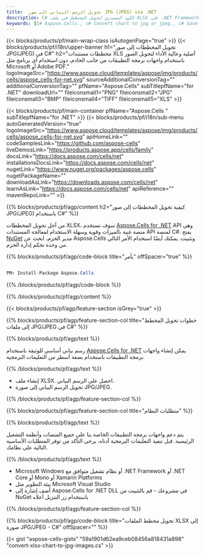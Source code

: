```yaml
---
title:  تحويل الرسم البياني إلى صور JPG (JPEG) via .NET
description: C# الكود المصدري لتحويل المخطط في ملف XLSX على .NET Framework أو .NET Core أو Mono أو Xamarin Platforms.
keywords: [C# Aspose.Cells., c# Convert chart to jpg or jpeg., c# Save chart to jpg or jpeg., c# chart to jpg or jpeg]
---
```

{{< blocks/products/pf/main-wrap-class isAutogenPage="true" >}}
{{< blocks/products/pf/i18n/upper-banner h1="تحويل المخططات إلى صور JPG(JPEG) في C#" h2="مخططات مستندات XLS أصلية وعالية الأداء لتحويل الصور باستخدام واجهات برمجة التطبيقات من جانب الخادم، دون استخدام أي برنامج مثل Microsoft أو Adobe PDF." logoImageSrc="https://www.aspose.cloud/templates/aspose/img/products/cells/aspose_cells-for-net.svg" sourceAdditionalConversionTag="" additionalConversionTag="" pfName="Aspose.Cells" subTitlepfName="for .NET" downloadUrl="" fileiconsmall1="PNG" fileiconsmall2="JPG" fileiconsmall3="BMP" fileiconsmall4="TIFF" fileiconsmall5="XLS" >}}

{{< blocks/products/pf/main-container pfName="Aspose.Cells " subTitlepfName="for .NET" >}}
{{< blocks/products/pf/i18n/sub-menu autoGeneratedVersion="true" logoImageSrc="https://www.aspose.cloud/templates/aspose/img/products/cells/aspose_cells-for-net.svg" apiHomeLink="" codeSamplesLink="https://github.com/aspose-cells" liveDemosLink="https://products.aspose.app/cells/family" docsLink="https://docs.aspose.com/cells/net" installationsDocsLink="https://docs.aspose.com/cells/net" nugetLink="https://www.nuget.org/packages/aspose.cells" nugetPackageName="" downloadAsLink="https://downloads.aspose.com/cells/net" learnAsLink="https://docs.aspose.com/cells/net" apiReference="" mavenRepoLink="" >}}

{{% blocks/products/pf/agp/content h2="كيفية تحويل المخططات إلى صور JPG(JPEG) باستخدام C#" %}}

 من أجل تحويل المخططات XLSX، سوف نستخدم
 [Aspose.Cells for .NET](https://products.aspose.com/cells/net) 
 API وهي منصة غنية بالميزات وقوية وسهلة الاستخدام لمعالجة المستندات API لمنصة C#. يفتح
 [NuGet](https://www.nuget.org/packages/aspose.cells) 
 مدير الحزم، ابحث عن
 Aspose.Cells 
 وتثبيت. يمكنك أيضًا استخدام الأمر التالي من وحدة تحكم إدارة الحزم.

{{% blocks/products/pf/agp/code-block title="يأمر" offSpacer="true" %}}

```cs

PM> Install-Package Aspose.Cells

```

{{% /blocks/products/pf/agp/code-block %}}

{{% /blocks/products/pf/agp/content %}}

{{< blocks/products/pf/agp/feature-section isGrey="true" >}}

{{% blocks/products/pf/agp/feature-section-col title="خطوات تحويل المخطط إلى ملفات JPG/JPEG في C#" %}}

{{% blocks/products/pf/agp/text %}}

 رسم بياني أساسي للوثيقة باستخدام
 [Aspose.Cells for .NET](https://products.aspose.com/cells/net) 
 يمكن إنشاء واجهات برمجة التطبيقات باستخدام بضعة أسطر من التعليمات البرمجية.

{{% /blocks/products/pf/agp/text %}}

+ إنشاء ملف XLSX.
احصل على الرسم البياني.
+ تحويل الرسم البياني إلى صورة JPG/JPEG.

{{% /blocks/products/pf/agp/feature-section-col %}}

{{% blocks/products/pf/agp/feature-section-col title="متطلبات النظام" %}}

{{% blocks/products/pf/agp/text %}}

 يتم دعم واجهات برمجة التطبيقات الخاصة بنا على جميع المنصات وأنظمة التشغيل الرئيسية. قبل تنفيذ التعليمات البرمجية أدناه، يرجى التأكد من توفر المتطلبات الأساسية التالية على نظامك.

{{% /blocks/products/pf/agp/text %}}

-  Microsoft Windows أو نظام تشغيل متوافق مع .NET Framework أو .NET Core أو Mono أو Xamarin Platforms
-  بيئة التطوير مثل Microsoft Visual Studio
-  أضف إشارة إلى Aspose.Cells for .NET DLL في مشروعك - قم بالتثبيت من NuGet باستخدام زر التنزيل أعلاه

{{% /blocks/products/pf/agp/feature-section-col %}}

{{% blocks/products/pf/agp/code-block title="تحويل مخطط الملفات XLSX إلى صورة JPG/JPEG - C#" offSpacer="" %}}

{{< gist "aspose-cells-gists" "59a1901d62ea9ceb08456a818431a898" "convert-xlsx-chart-to-jpg-images.cs" >}}
